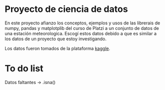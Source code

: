 # Proyecto de ciencia de datos

En este proyecto afianzo los conceptos, ejemplos y usos de las librerais de numpy, pandas y matplotplib del curso de Platzi a un conjunto de datos de una estación meteorologica. Escogí estos datos debido a que es similar a los datos de un proyecto que estoy investigando.

Los datos fueron tomados de la plataforma [kaggle](https://www.kaggle.com/datasets/datosemafpuna/datosestacion).

# To do list
Datos faltantes → .isna()